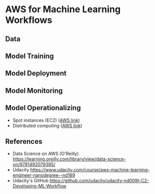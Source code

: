 # AWS for Machine Learning Workflows


## Data

## Model Training

## Model Deployment

## Model Monitoring

## Model Operationalizing

- Spot instances (EC2) ([AWS link](https://docs.aws.amazon.com/AWSEC2/latest/UserGuide/using-spot-instances.html))
- Distributed computing ([AWS link](https://docs.aws.amazon.com/sagemaker/latest/dg/distributed-training.html))




## References

- Data Science on AWS (O'Reilly) https://learning.oreilly.com/library/view/data-science-on/9781492079385/
- Udacity https://www.udacity.com/course/aws-machine-learning-engineer-nanodegree--nd189
- Udacity's GitHub https://github.com/udacity/udacity-nd009t-C2-Developing-ML-Workflow
